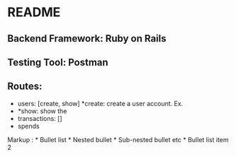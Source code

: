 # README
## Backend Framework: Ruby on Rails
## Testing Tool: Postman
## Routes: 
* users: [create, show]
  *create: create a user account. Ex. 
* *show: show the 
* transactions: []
* spends

 Markup : * Bullet list
              * Nested bullet
                  * Sub-nested bullet etc
          * Bullet list item 2
